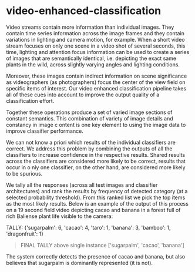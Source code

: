 # video-enhanced-classification

Video streams contain more information than individual images. They contain time series information across the image frames and they contain variations in 
lighting and camera motion, for example. When a short video stream focuses on only one scene in a video shot of several seconds, this time, lighting and 
attention focus information can be used to create a series of images that are semantically identical, i.e. depicting the exact same plants in the wild, 
across slightly varying angles and lighting conditions. 

Moreover, these images contain indirect information on scene significance as videographers (as photographers) focus the center of the view field on specific 
items of interest. Our video enhanced classification pipeline takes all of these cues into account to improve the output quality of a classification effort.

Together these operations produce a set of varied image sections of constant semantics. This combination of variety of image details and constancy in image c
ontent is one key element to using the image data to improve classifier performance.

We can not know a priori which results of the individual classifiers are correct. We address this problem by combining the outputs of all the classifiers
to increase confidence in the respective results. Shared results across the classifiers are considered more likely to be correct, results that occur in o
nly one classifier, on the other hand, are considered more likely to be spurious.

We tally all the responses (across all test images and classifier architectures) and rank the results by frequency of detected category 
(at a selected probability threshold). From this ranked list we pick the top items as the most likely results. Below is an example of the output of 
this process on a 19 second field video depicting cacao and banana in a forest full of rich Baliense plant life visible to the camera:

TALLY:  {'sugarpalm': 6, 'cacao': 4, 'taro': 1, 'banana': 3, 'bamboo': 1, 'dragonfruit': 1}
 > FINAL TALLY above single instance  ['sugarpalm', 'cacao', 'banana']

The system correctly detects the presence of cacao and banana, but also believes that sugarpalm is dominantly represented (it is not). 

